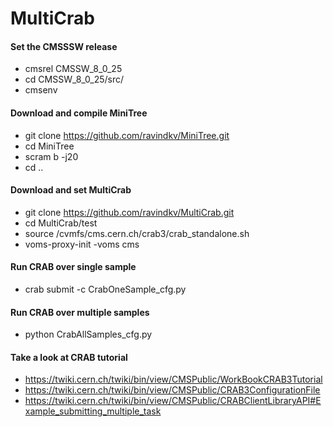 # MultiCrab

 #### Set the CMSSSW release ####
 
 * cmsrel CMSSW_8_0_25
 * cd CMSSW_8_0_25/src/
 * cmsenv
 
 #### Download and compile MiniTree ####
 
 * git clone https://github.com/ravindkv/MiniTree.git
 * cd MiniTree
 * scram b -j20
 * cd ..
 
 #### Download and set MultiCrab ####
 
 * git clone https://github.com/ravindkv/MultiCrab.git
 * cd MultiCrab/test
 * source /cvmfs/cms.cern.ch/crab3/crab_standalone.sh
 * voms-proxy-init -voms cms

 #### Run CRAB over single sample ####
 
 * crab submit -c CrabOneSample_cfg.py 
 
 #### Run CRAB over multiple samples ####
 
 * python CrabAllSamples_cfg.py
 
 #### Take a look at CRAB tutorial ####
 * https://twiki.cern.ch/twiki/bin/view/CMSPublic/WorkBookCRAB3Tutorial
 * https://twiki.cern.ch/twiki/bin/view/CMSPublic/CRAB3ConfigurationFile
 * https://twiki.cern.ch/twiki/bin/view/CMSPublic/CRABClientLibraryAPI#Example_submitting_multiple_task 
